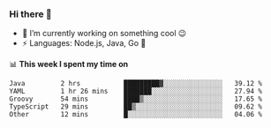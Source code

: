 ### Hi there 👋

<!--
**nodejh/nodejh** is a ✨ _special_ ✨ repository because its `README.md` (this file) appears on your GitHub profile.

Here are some ideas to get you started:

- 🔭 I’m currently working on ...
- 🌱 I’m currently learning ...
- 👯 I’m looking to collaborate on ...
- 🤔 I’m looking for help with ...
- 💬 Ask me about ...
- 📫 How to reach me: ...
- 😄 Pronouns: ...
- ⚡ Fun fact: ...
-->

- 🔭 I’m currently working on something cool :wink:
- ⚡ Languages: Node.js, Java, Go :thought_balloon:

📊 **This week I spent my time on**

<!--START_SECTION:waka-->
```text
Java         2 hrs           █████████▓░░░░░░░░░░░░░░░   39.12 % 
YAML         1 hr 26 mins    ███████░░░░░░░░░░░░░░░░░░   27.94 % 
Groovy       54 mins         ████▒░░░░░░░░░░░░░░░░░░░░   17.65 % 
TypeScript   29 mins         ██▒░░░░░░░░░░░░░░░░░░░░░░   09.62 % 
Other        12 mins         █░░░░░░░░░░░░░░░░░░░░░░░░   04.06 % 
```
<!--END_SECTION:waka-->


<!--
:traffic_light: **Visitors**

![visitors](https://visitor-badge.glitch.me/badge?page_id=nodejh.nodejh)
-->
